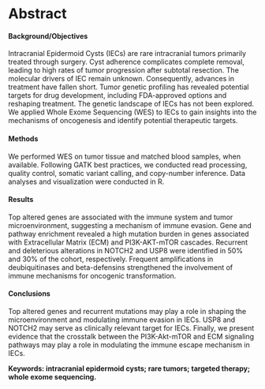 # Abstract

#### Background/Objectives
Intracranial Epidermoid Cysts (IECs) are rare intracranial tumors primarily treated through surgery. Cyst adherence complicates complete removal, leading to high rates of tumor progression after subtotal resection. The molecular drivers of IEC remain unknown. Consequently, advances in treatment have fallen short. Tumor genetic profiling has revealed potential targets for drug development, including FDA-approved options and reshaping treatment. The genetic landscape of IECs has not been explored. We applied Whole Exome Sequencing (WES) to IECs to gain insights into the mechanisms of oncogenesis and identify potential therapeutic targets. 

#### Methods
We performed WES on tumor tissue and matched blood samples, when available. Following GATK best practices, we conducted read processing, quality control, somatic variant calling, and copy-number inference. Data analyses and visualization were conducted in R. 

#### Results
Top altered genes are associated with the immune system and tumor microenvironment, suggesting a mechanism of immune evasion. Gene and pathway enrichment revealed a high mutation burden in genes associated with Extracellular Matrix (ECM) and PI3K-AKT-mTOR cascades. Recurrent and deleterious alterations in NOTCH2 and USP8 were identified in 50% and 30% of the cohort, respectively. Frequent amplifications in deubiquitinases and beta-defensins strengthened the involvement of immune mechanisms for oncogenic transformation. 

#### Conclusions
Top altered genes and recurrent mutations may play a role in shaping the microenvironment and modulating immune evasion in IECs. USP8 and NOTCH2 may serve as clinically relevant target for IECs. Finally, we present evidence that the crosstalk between the PI3K-Akt-mTOR and ECM signaling pathways may play a role in modulating the immune escape mechanism in IECs.

**Keywords: intracranial epidermoid cysts; rare tumors; targeted therapy; whole exome sequencing.**
